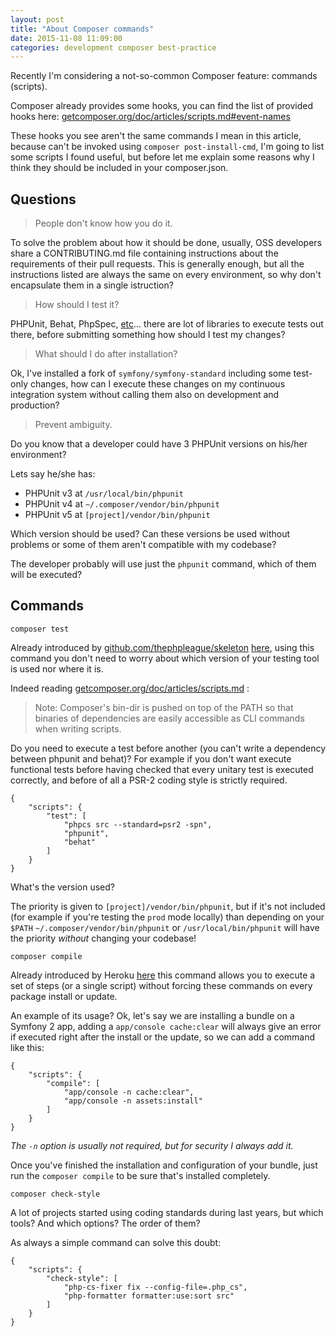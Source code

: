 ```yaml
---
layout: post
title: "About Composer commands"
date: 2015-11-08 11:09:00
categories: development composer best-practice
---
```


Recently I'm considering a not-so-common Composer feature: commands (scripts).

Composer already provides some hooks, you can find the list of
provided hooks here: [getcomposer.org/doc/articles/scripts.md#event-names](https://getcomposer.org/doc/articles/scripts.md#event-names)

These hooks you see aren't the same commands I mean in this article, because can't
be invoked using `composer post-install-cmd`, I'm going to list some scripts
I found useful, but before let me explain some reasons why I think they should
be included in your composer.json.

## Questions

> People don't know how you do it.

To solve the problem about how it should be done, usually, OSS developers share
a CONTRIBUTING.md file containing instructions about the requirements of their
pull requests.
This is generally enough, but all the instructions listed are always the same
on every environment, so why don't encapsulate them in a single istruction?

> How should I test it?

PHPUnit, Behat, PhpSpec, [etc](https://github.com/ziadoz/awesome-php#testing)...
there are lot of libraries to execute tests out there, before submitting something
how should I test my changes?

> What should I do after installation?

Ok, I've installed a fork of `symfony/symfony-standard` including some test-only
changes, how can I execute these changes on my continuous integration system without
calling them also on development and production?

> Prevent ambiguity.

Do you know that a developer could have 3 PHPUnit versions on his/her environment?

Lets say he/she has:

* PHPUnit v3 at `/usr/local/bin/phpunit`
* PHPUnit v4 at `~/.composer/vendor/bin/phpunit`
* PHPUnit v5 at `[project]/vendor/bin/phpunit`

Which version should be used? Can these versions be used without problems or some
of them aren't compatible with my codebase?

The developer probably will use just the `phpunit` command, which of them will be
executed?

## Commands

`composer test`

Already introduced by [github.com/thephpleague/skeleton](https://github.com/thephpleague/skeleton) [here](https://github.com/thephpleague/skeleton/commit/54f6cbc6064e56e92ab59db46f99f9ff815d055d), using this command you don't need to worry about which version of your testing tool is used nor where it is.

Indeed reading [getcomposer.org/doc/articles/scripts.md](https://getcomposer.org/doc/articles/scripts.md#writing-custom-commands) :

> Note: Composer's bin-dir is pushed on top of the PATH so that binaries of dependencies are easily accessible as CLI commands when writing scripts.

Do you need to execute a test before another (you can't write a dependency between phpunit and behat)?
For example if you don't want execute functional tests before having checked
that every unitary test is executed correctly, and before of all a PSR-2 coding
style is strictly required.

    {
        "scripts": {
            "test": [
                "phpcs src --standard=psr2 -spn",
                "phpunit",
                "behat"
            ]
        }
    }

What's the version used?

The priority is given to `[project]/vendor/bin/phpunit`, but if it's not included
(for example if you're testing the `prod` mode locally) than depending on your `$PATH`
`~/.composer/vendor/bin/phpunit` or `/usr/local/bin/phpunit` will have the priority
*without* changing your codebase!

`composer compile`

Already introduced by Heroku [here](https://devcenter.heroku.com/articles/php-support#custom-compile-step)
this command allows you to execute a set of steps (or a single script) without
forcing these commands on every package install or update.

An example of its usage? Ok, let's say we are installing a bundle on a Symfony 2
app, adding a `app/console cache:clear` will always give an error if executed right
after the install or the update, so we can add a command like this:

    {
        "scripts": {
            "compile": [
                "app/console -n cache:clear",
                "app/console -n assets:install"
            ]
        }
    }

*The `-n` option is usually not required, but for security I always add it.*

Once you've finished the installation and configuration of your bundle, just run
the `composer compile` to be sure that's installed completely.

`composer check-style`

A lot of projects started using coding standards during last years, but which tools?
And which options? The order of them?

As always a simple command can solve this doubt:

    {
        "scripts": {
            "check-style": [
                "php-cs-fixer fix --config-file=.php_cs",
                "php-formatter formatter:use:sort src"
            ]
        }
    }
